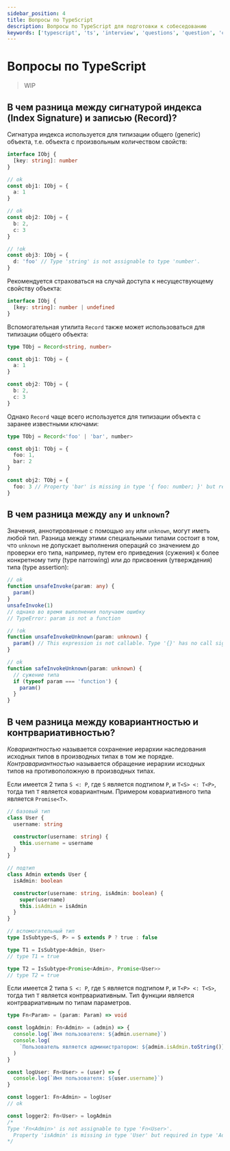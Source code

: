 ```yaml
---
sidebar_position: 4
title: Вопросы по TypeScript
description: Вопросы по TypeScript для подготовки к собеседованию
keywords: ['typescript', 'ts', 'interview', 'questions', 'question', 'собеседование', 'интервью', 'вопросы', 'вопрос']
---
```


# Вопросы по TypeScript

> WIP

## В чем разница между сигнатурой индекса (Index Signature) и записью (Record)?

Сигнатура индекса используется для типизации общего (generic) объекта, т.е. объекта с произвольным количеством свойств:

```ts
interface IObj {
  [key: string]: number
}

// ok
const obj1: IObj = {
  a: 1
}

// ok
const obj2: IObj = {
  b: 2,
  c: 3
}

// !ok
const obj3: IObj = {
  d: 'foo' // Type 'string' is not assignable to type 'number'.
}
```

Рекомендуется страховаться на случай доступа к несуществующему свойству объекта:

```ts
interface IObj {
  [key: string]: number | undefined
}
```

Вспомогательная утилита `Record` также может использоваться для типизации общего объекта:

```ts
type TObj = Record<string, number>

const obj1: TObj = {
  a: 1
}

const obj2: TObj = {
  b: 2,
  c: 3
}
```

Однако `Record` чаще всего используется для типизации объекта с заранее известными ключами:

```ts
type TObj = Record<'foo' | 'bar', number>

const obj1: TObj = {
  foo: 1,
  bar: 2
}

const obj2: TObj = {
  foo: 3 // Property 'bar' is missing in type '{ foo: number; }' but required in type 'TObj'.
}
```

## В чем разница между `any` и `unknown`?

Значения, аннотированные с помощью `any` или `unknown`, могут иметь любой тип. Разница между этими специальными типами состоит в том, что `unknown` не допускает выполнения операций со значением до проверки его типа, например, путем его приведения (сужения) к более конкретному типу (type narrowing) или до присвоения (утверждения) типа (type assertion):

```ts
// ok
function unsafeInvoke(param: any) {
  param()
}
unsafeInvoke(1)
// однако во время выполнения получаем ошибку
// TypeError: param is not a function

// !ok
function unsafeInvokeUnknown(param: unknown) {
  param() // This expression is not callable. Type '{}' has no call signatures.
}

// ok
function safeInvokeUnknown(param: unknown) {
  // сужение типа
  if (typeof param === 'function') {
    param()
  }
}
```

## В чем разница между ковариантностью и контрвариативностью?

_Ковариантностью_ называется сохранение иерархии наследования исходных типов в производных типах в том же порядке. _Контравариантностью_ называется обращение иерархии исходных типов на противоположную в производных типах.

Если имеется 2 типа `S <: P`, где `S` является подтипом `P`, и `T<S> <: T<P>`, тогда тип `T` является ковариантным. Примером ковариативного типа является `Promise<T>`.

```ts
// базовый тип
class User {
  username: string

  constructor(username: string) {
    this.username = username
  }
}

// подтип
class Admin extends User {
  isAdmin: boolean

  constructor(username: string, isAdmin: boolean) {
    super(username)
    this.isAdmin = isAdmin
  }
}

// вспомогательный тип
type IsSubtype<S, P> = S extends P ? true : false

type T1 = IsSubtype<Admin, User>
// type T1 = true

type T2 = IsSubtype<Promise<Admin>, Promise<User>>
// type T2 = true
```

Если имеется 2 типа `S <: P`, где `S` является подтипом `P`, и `T<P> <: T<S>`, тогда тип `T` является контрвариативным. Тип функции является контрвариативным по типам параметров.

```ts
type Fn<Param> = (param: Param) => void

const logAdmin: Fn<Admin> = (admin) => {
  console.log(`Имя пользователя: ${admin.username}`)
  console.log(
    `Пользователь является администратором: ${admin.isAdmin.toString()}`
  )
}

const logUser: Fn<User> = (user) => {
  console.log(`Имя пользователя: ${user.username}`)
}

const logger1: Fn<Admin> = logUser
// ok

const logger2: Fn<User> = logAdmin
/*
Type 'Fn<Admin>' is not assignable to type 'Fn<User>'.
  Property 'isAdmin' is missing in type 'User' but required in type 'Admin'.
*/
```
